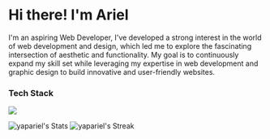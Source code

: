  <h1>Hi there! I'm Ariel</h1> 
<p>I'm an aspiring Web Developer, I've developed a strong interest in the world of web development and design, which led me to explore the fascinating intersection of aesthetic and functionality. My goal is to continuously expand my skill set while leveraging my expertise in web development and graphic design to build innovative and user-friendly websites.</p>

### Tech Stack
<img src="https://skillicons.dev/icons?i=html,css,js,react,git,github,photoshop,figma,vscode&theme=dark&perline=10" />

![yapariel's Stats](https://github-readme-stats.vercel.app/api?username=yapariel&theme=vue-dark&show_icons=true&hide_border=true&count_private=true)
![yapariel's Streak](https://github-readme-streak-stats.herokuapp.com/?user=yapariel&theme=vue-dark&hide_border=true)
